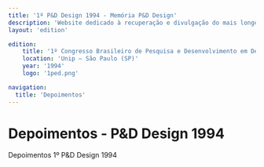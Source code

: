 ```yaml
---
title: '1º P&D Design 1994 - Memória P&D Design'
description: 'Website dedicado à recuperação e divulgação do mais longevo evento científico do campo do design no Brasil.'
layout: 'edition'

edition:
    title: '1º Congresso Brasileiro de Pesquisa e Desenvolvimento em Design'
    location: 'Unip – São Paulo (SP)'
    year: '1994'
    logo: '1ped.png'

navigation:
  title: 'Depoimentos'
---
```


# Depoimentos - P&D Design 1994

Depoimentos 1º P&D Design 1994
